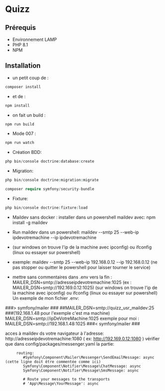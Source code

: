 # Quizz

## Prérequis

- Environnement LAMP
- PHP 8.1
- NPM

## Installation

- un petit coup de :
  
```php
composer install
```

- et de :

```php
npm install
```

- on fait un build :

```php
npm run build
```

- Mode 007 :

```php
npm run watch
```

- Création BDD:
  
```php
php bin/console doctrine:database:create
```

- Migration:
  
```php
php bin/console doctrine:migration:migrate
```
```php
composer require symfony/security-bundle
```
- Fixture:
  
```php
php bin/console doctrine:fixture:load    
```
- Maildev sans docker : installer dans un powershell maildev avec: npm install -g maildev
- Run maildev dans un powershell: maildev --smtp 25 --web-ip ipdevotremachine --ip ipdevotremachine  
- (sur windows on trouve l'ip de la machine avec ipconfig) ou ifconfig (linux ou essayer sur powershell) 
- exemple:  maildev --smtp 25 --web-ip 192.168.0.12 --ip 192.168.0.12
(ne pas stopper ou quitter le powershell pour laisser tourner le service)

- mettre sans commentaires dans .env vers la fin : MAILER_DSN=smtp://adresseipdevotremachine:1025 (ex : MAILER_DSN=smtp://192.169.0.12:1025)
(sur windows on trouve l'ip de la machine avec ipconfig) ou ifconfig (linux ou essayer sur powershell)
Un exemple de mon fichier .env:

###> symfony/mailer ###
##MAILER_DSN=smtp://quizz_usr_maildev:25
###(192.168.1.48 pour l'exemple c'est ma machine)
MAILER_DSN=smtp://ipDeVotreMachine:1025
exemple pour moi :
MAILER_DSN=smtp://192.168.1.48:1025
###< symfony/mailer ###

acces à maildev ds votre navigateur à l'adresse:  http://adresseipdevotremachine:1080 ( ex: http://192.169.0.12:1080 )
 vérifier que dans config/packages/messenger.yaml la partie:
 
         routing:
            #Symfony\Component\Mailer\Messenger\SendEmailMessage: async (cette ligne doit être commentée comme ici)
            Symfony\Component\Notifier\Message\ChatMessage: async
            Symfony\Component\Notifier\Message\SmsMessage: async

            # Route your messages to the transports
            # 'App\Message\YourMessage': async
